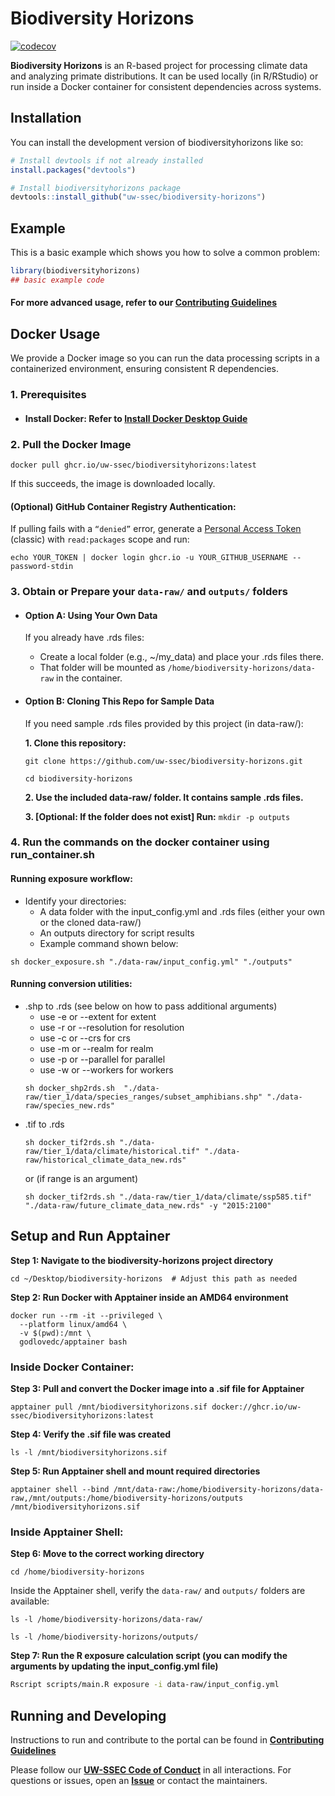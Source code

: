 <!-- README.md is generated from README.Rmd. Please edit that file -->

# Biodiversity Horizons

<!-- badges: start -->

[![codecov](https://codecov.io/gh/uw-ssec/biodiversity-horizons/graph/badge.svg?token=ee1oeNuMlb)](https://codecov.io/gh/uw-ssec/biodiversity-horizons)

<!-- badges: end -->

**Biodiversity Horizons** is an R-based project for processing climate data and
analyzing primate distributions. It can be used locally (in R/RStudio) or run
inside a Docker container for consistent dependencies across systems.

## Installation

You can install the development version of biodiversityhorizons like so:

```r
# Install devtools if not already installed
install.packages("devtools")

# Install biodiversityhorizons package
devtools::install_github("uw-ssec/biodiversity-horizons")
```

## Example

This is a basic example which shows you how to solve a common problem:

```r
library(biodiversityhorizons)
## basic example code
```

#### For more advanced usage, refer to our [**Contributing Guidelines**](./Contributing.md)

## Docker Usage

We provide a Docker image so you can run the data processing scripts in a
containerized environment, ensuring consistent R dependencies.

### 1. Prerequisites

- #### Install Docker: Refer to [**Install Docker Desktop Guide**](https://docs.docker.com/desktop/)

### 2. Pull the Docker Image

```
docker pull ghcr.io/uw-ssec/biodiversityhorizons:latest
```

If this succeeds, the image is downloaded locally.

#### (Optional) GitHub Container Registry Authentication:

If pulling fails with a `“denied”` error, generate a
[Personal Access Token](https://docs.github.com/en/authentication/keeping-your-account-and-data-secure/managing-your-personal-access-tokens)
(classic) with `read:packages` scope and run:

```
echo YOUR_TOKEN | docker login ghcr.io -u YOUR_GITHUB_USERNAME --password-stdin
```

### 3. Obtain or Prepare your `data-raw/` and `outputs/` folders

- #### Option A: Using Your Own Data

  If you already have .rds files:

  - Create a local folder (e.g., ~/my_data) and place your .rds files there.
  - That folder will be mounted as `/home/biodiversity-horizons/data-raw` in the
    container.

- #### Option B: Cloning This Repo for Sample Data

  If you need sample .rds files provided by this project (in data-raw/):

  **1. Clone this repository:**

  ```
  git clone https://github.com/uw-ssec/biodiversity-horizons.git
  ```

  ```
  cd biodiversity-horizons
  ```

  **2. Use the included data-raw/ folder. It contains sample .rds files.**

  **3. [Optional: If the folder does not exist] Run:** `mkdir -p outputs`

### 4. Run the commands on the docker container using run_container.sh

#### Running exposure workflow:

- Identify your directories:
  - A data folder with the input_config.yml and .rds files (either your own or
    the cloned data-raw/)
  - An outputs directory for script results
  - Example command shown below:

```
sh docker_exposure.sh "./data-raw/input_config.yml" "./outputs"
```

#### Running conversion utilities:

- .shp to .rds (see below on how to pass additional arguments)
  - use -e or --extent for extent
  - use -r or --resolution for resolution
  - use -c or --crs for crs
  - use -m or --realm for realm
  - use -p or --parallel for parallel
  - use -w or --workers for workers
  ```
  sh docker_shp2rds.sh  "./data-raw/tier_1/data/species_ranges/subset_amphibians.shp" "./data-raw/species_new.rds"
  ```
- .tif to .rds
  ```
  sh docker_tif2rds.sh "./data-raw/tier_1/data/climate/historical.tif" "./data-raw/historical_climate_data_new.rds"
  ```
  or (if range is an argument)
  ```
  sh docker_tif2rds.sh "./data-raw/tier_1/data/climate/ssp585.tif" "./data-raw/future_climate_data_new.rds" -y "2015:2100"
  ```

## Setup and Run Apptainer

**Step 1: Navigate to the biodiversity-horizons project directory**

```
cd ~/Desktop/biodiversity-horizons  # Adjust this path as needed
```

**Step 2: Run Docker with Apptainer inside an AMD64 environment**

```
docker run --rm -it --privileged \
  --platform linux/amd64 \
  -v $(pwd):/mnt \
  godlovedc/apptainer bash
```

### Inside Docker Container:

**Step 3: Pull and convert the Docker image into a .sif file for Apptainer**

```
apptainer pull /mnt/biodiversityhorizons.sif docker://ghcr.io/uw-ssec/biodiversityhorizons:latest
```

**Step 4: Verify the .sif file was created**

```
ls -l /mnt/biodiversityhorizons.sif
```

**Step 5: Run Apptainer shell and mount required directories**

```
apptainer shell --bind /mnt/data-raw:/home/biodiversity-horizons/data-raw,/mnt/outputs:/home/biodiversity-horizons/outputs /mnt/biodiversityhorizons.sif
```

### Inside Apptainer Shell:

**Step 6: Move to the correct working directory**

```
cd /home/biodiversity-horizons
```

Inside the Apptainer shell, verify the `data-raw/` and `outputs/` folders are
available:

```
ls -l /home/biodiversity-horizons/data-raw/
```

```
ls -l /home/biodiversity-horizons/outputs/
```

**Step 7: Run the R exposure calculation script (you can modify the arguments by
updating the input_config.yml file)**

```bash
Rscript scripts/main.R exposure -i data-raw/input_config.yml
```

## Running and Developing

Instructions to run and contribute to the portal can be found in
[**Contributing Guidelines**](./CONTRIBUTING.md)

Please follow our [**UW-SSEC Code of Conduct**](./CODE_OF_CONDUCT.md) in all
interactions. For questions or issues, open an
[**Issue**](https://github.com/uw-ssec/biodiversity-horizons/issues) or contact
the maintainers.
